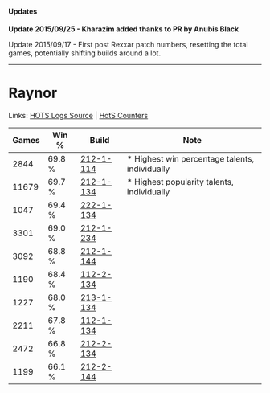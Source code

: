 #### Updates
**Update 2015/09/25 - Kharazim added thanks to PR by Anubis Black**

Update 2015/09/17 - First post Rexxar patch numbers, resetting the total games, potentially shifting builds around a lot.

***

# Raynor

Links: [HOTS Logs Source](https://www.hotslogs.com/Sitewide/HeroDetails?Hero=Raynor) | [HotS Counters](http://hotscounters.com/#/hero/Raynor)

Games  | Win %  | Build     | Note
-----  | -----  | -----     | ----
2844   | 69.8 % | [212-1-114](http://www.heroesfire.com/hots/talent-calculator/raynor#kFGQ) | * Highest win percentage talents, individually
11679  | 69.7 % | [212-1-134](http://www.heroesfire.com/hots/talent-calculator/raynor#kFGk) | * Highest popularity talents, individually
1047   | 69.4 % | [222-1-134](http://www.heroesfire.com/hots/talent-calculator/raynor#kdhE) | 
3301   | 69.0 % | [212-1-234](http://www.heroesfire.com/hots/talent-calculator/raynor#kFII) | 
3092   | 68.8 % | [212-1-144](http://www.heroesfire.com/hots/talent-calculator/raynor#kFGu) | 
1190   | 68.4 % | [112-2-134](http://www.heroesfire.com/hots/talent-calculator/raynor#gRNM) | 
1227   | 68.0 % | [213-1-134](http://www.heroesfire.com/hots/talent-calculator/raynor#kHi-) | 
2211   | 67.8 % | [112-1-134](http://www.heroesfire.com/hots/talent-calculator/raynor#gR7k) | 
2472   | 66.8 % | [212-2-134](http://www.heroesfire.com/hots/talent-calculator/raynor#kFWM) | 
1199   | 66.1 % | [212-2-144](http://www.heroesfire.com/hots/talent-calculator/raynor#kFWW) | 
